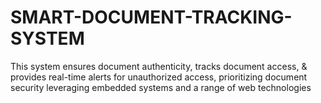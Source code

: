 # SMART-DOCUMENT-TRACKING-SYSTEM
This system ensures document authenticity, tracks document access, &amp; provides real-time alerts for unauthorized access, prioritizing document security leveraging embedded systems and a range of web technologies
